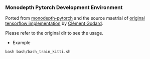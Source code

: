 ### Monodepth Pytorch Development Environment

Ported from [monodepth-pytorch](https://github.com/alwynmathew/monodepth-pytorch) and the source maetrial of [original tensorflow implementation](https://github.com/mrharicot/monodepth) by [Clément Godard](https://github.com/mrharicot).

Please refer to the original dir to see the usage.

- Example
```shell
bash bash/bash_train_kitti.sh
```
